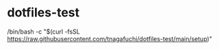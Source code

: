 # dotfiles-test

/bin/bash -c "$(curl -fsSL https://raw.githubusercontent.com/tnagafuchi/dotfiles-test/main/setup)"